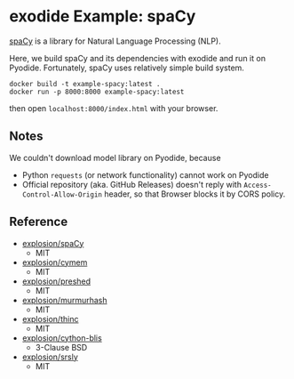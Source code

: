 # exodide Example: spaCy

[spaCy](https://spacy.io/) is a library for Natural Language
Processing (NLP).


Here, we build spaCy and its dependencies with exodide and run it on
Pyodide. Fortunately, spaCy uses relatively simple build system.

```shell
docker build -t example-spacy:latest .
docker run -p 8000:8000 example-spacy:latest
```

then open `localhost:8000/index.html` with your browser.

## Notes

We couldn't download model library on Pyodide, because
* Python `requests` (or network functionality) cannot work on Pyodide
* Official repository (aka. GitHub Releases) doesn't reply with
  `Access-Control-Allow-Origin` header, so that Browser blocks it by
  CORS policy.


## Reference
* [explosion/spaCy](https://github.com/explosion/spaCy)
  * MIT
* [explosion/cymem](https://github.com/explosion/cymem)
  * MIT
* [explosion/preshed](https://github.com/explosion/preshed)
  * MIT
* [explosion/murmurhash](https://github.com/explosion/murmurhash)
  * MIT
* [explosion/thinc](https://github.com/explosion/thinc)
  * MIT
* [explosion/cython-blis](https://github.com/explosion/cython-blis)
  * 3-Clause BSD
* [explosion/srsly](https://github.com/explosion/srsly)
  * MIT

